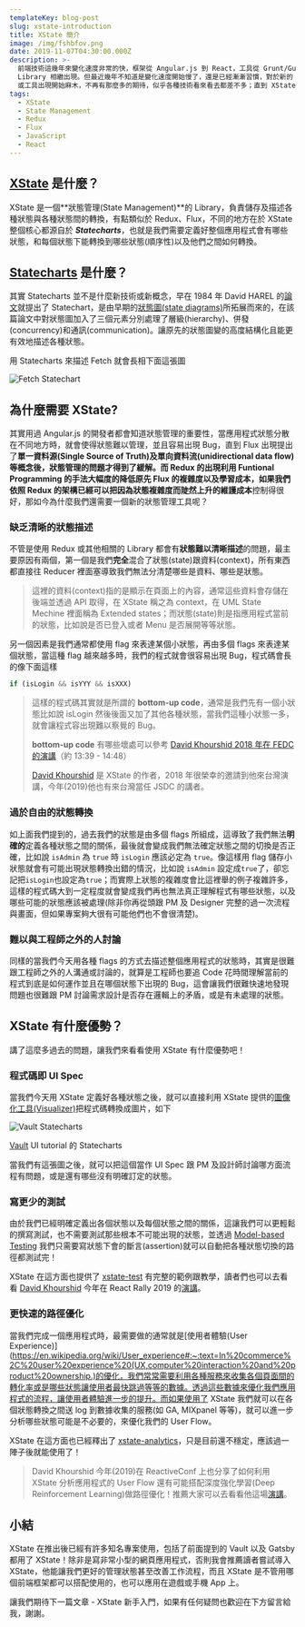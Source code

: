 ```yaml
---
templateKey: blog-post
slug: xstate-introduction
title: XState 簡介
image: /img/fshbfov.png
date: 2019-11-07T04:30:00.000Z
description: >-
  前端技術這幾年來變化速度非常的快，框架從 Angular.js 到 React，工具從 Grunt/Gulp 到 Webpack/Babel，還有各種
  Library 相繼出現。但最近幾年不知道是變化速度開始慢了，還是已經漸漸習慣，對於新的 Library
  或工具出現開始麻木，不再有那麼多的期待，似乎各種技術看來看去都差不多；直到 XState 的出現，又再讓我眼前為之一亮。
tags:
  - XState
  - State Management
  - Redux
  - Flux
  - JavaScript
  - React
---
```

## [XState](https://github.com/davidkpiano/xstate) 是什麼？

XState 是一個**狀態管理(State Management)**的 Library，負責儲存及描述各種狀態與各種狀態間的轉換，有點類似於 Redux、Flux，不同的地方在於 XState 整個核心都源自於 _**Statecharts**_，也就是我們需要定義好整個應用程式會有哪些狀態，和每個狀態下能轉換到哪些狀態(順序性)以及他們之間如何轉換。

## [Statecharts](https://en.wikipedia.org/wiki/State_diagram#Harel_statechart) 是什麼？

其實 Statecharts 並不是什麼新技術或新概念，早在 1984 年 David HAREL 的[論文](https://www.inf.ed.ac.uk/teaching/courses/seoc/2005_2006/resources/statecharts.pdf)就提出了 Statechart，是由早期的[狀態圖(state diagrams)](https://en.wikipedia.org/wiki/State_diagram)所拓展而來的，在該篇論文中對狀態圖加入了三個元素分別處理了層級(hierarchy)、併發(concurrency)和通訊(communication)。讓原先的狀態圖變的高度結構化且能更有效地描述各種狀態。

用 Statecharts 來描述 Fetch 就會長相下面這張圖

![Fetch Statechart](/img/cleanshot_2019-11-06_at_19.08.49.png "Fetch Statechart")

## 為什麼需要 XState?

其實用過 Angular.js 的開發者都會知道狀態管理的重要性，當應用程式狀態分散在不同地方時，就會使得狀態難以管理，並且容易出現 Bug，直到 Flux 出現提出了**單一資料源(Single Source of Truth)**及**單向資料流(unidirectional data flow)**等概念後，狀態管理的問題才得到了緩解。而 Redux 的出現利用 Funtional Programming 的手法大幅度的降低原先 Flux 的複雜度以及學習成本，如果我們依照 Redux 的架構已經可以把**因為狀態複雜度而陡然上升的維護成本**控制得很好，那如今為什麼我們還需要一個新的狀態管理工具呢？

### 缺乏清晰的狀態描述

不管是使用 Redux 或其他相關的 Library 都會有**狀態難以清晰描述**的問題，最主要原因有兩個，第一個是我們**完全**混合了狀態(state)跟資料(context)，所有東西都直接往 Reducer 裡面塞導致我們無法分清楚哪些是資料、哪些是狀態。

> 這裡的資料(context)指的是顯示在頁面上的內容，通常這些資料會存儲在後端並透過 API 取得，在 XState 稱之為 context，在 UML State Mechine 裡面稱為 Extended states；而狀態(state)則是指應用程式當前的狀態，比如說是否已登入或者 Menu 是否展開等等狀態。

另一個因素是我們通常都使用 flag 來表達某個小狀態，再由多個 flags 來表達某個狀態，當這種 flag 越來越多時，我們的程式就會很容易出現 Bug，程式碼會長的像下面這樣

```javascript
if (isLogin && isYYY && isXXX)
```

> 這樣的程式碼其實就是所謂的 **bottom-up code**，通常是我們先有一個小狀態比如說 isLogin 然後後面又加了其他各種狀態，當我們這種小狀態一多，就會讓程式容出現難以察覺的 Bug。
>
> **bottom-up code** 有哪些壞處可以參考 [David Khourshid 2018 年在 FEDC 的演講](https://youtu.be/ZENUkQUl1_w?t=819)（約 13:39 - 14:48）
>
> [David Khourshid](https://twitter.com/DavidKPiano) 是 XState 的作者，2018 年很榮幸的邀請到他來台灣演講，今年(2019)他也有來台灣當任 JSDC 的講者。

### 過於自由的狀態轉換

如上面我們提到的，過去我們的狀態是由多個 flags 所組成，這導致了我們無法**明確的**定義各種狀態之間的關係，最後就會變成我們無法確定狀態之間的切換是否正確，比如說 `isAdmin` 為 `true` 時 `isLogin` 應該必定為 `true`。像這樣用 flag 儲存小狀態就會有可能出現狀態轉換出錯的情況，比如說 `isAdmin` 設定成`true`了，卻忘記把`isLogin`也設定為`true`；而實際上狀態的複雜度會比這裡舉的例子複雜許多，這樣的程式碼大到一定程度就會變成我們再也無法真正理解程式有哪些狀態，以及哪些可能的狀態應該被處理(除非你再從頭跟 PM 及 Designer 完整的過一次流程與畫面，但如果專案夠大很有可能他們也不會很清楚)。

### 難以與工程師之外的人討論

同樣的當我們今天用各種 flags 的方式去描述整個應用程式的狀態時，其實是很難跟工程師之外的人溝通或討論的，就算是工程師也要追 Code 花時間理解當前的程式到底是如何運作並且在哪個狀態下出現的 Bug，這會讓我們很難快速地發現問題也很難跟 PM 討論需求設計是否存在邏輯上的矛盾，或是有未處理的狀態。

## XState 有什麼優勢？

講了這麼多過去的問題，讓我們來看看使用 XState 有什麼優勢吧！

### 程式碼即 UI Spec

當我們今天用 XState 定義好各種狀態之後，就可以直接利用 XState 提供的[圖像化工具(Visualizer)](https://xstate.js.org/viz/)把程式碼轉換成圖片，如下

![Vault Statecharts](/img/cleanshot_2019-11-06_at_22.09.25.png "Vault Statecharts")

[Vault](https://www.vaultproject.io/) UI tutorial 的 Statecharts

當我們有這張圖之後，就可以把這個當作 UI Spec 跟 PM 及設計師討論哪方面流程有問題，或是還有哪些沒有明確訂定的狀態。

### 寫更少的測試

由於我們已經明確定義出各個狀態以及每個狀態之間的關係，這讓我們可以更輕鬆的撰寫測試，也不需要測試那些根本不可能出現的狀態，並透過 [Model-based Testing](https://en.wikipedia.org/wiki/Model-based_testing) 我們只需要寫狀態下會的斷言(assertion)就可以自動把各種狀態切換的路徑都測試完！

XState 在這方面也提供了 [xstate-test](https://github.com/davidkpiano/xstate/tree/master/packages/xstate-test) 有完整的範例跟教學，讀者們也可以去看看 [David Khourshid](https://twitter.com/DavidKPiano) 今年在 React Rally 2019 的[演講](https://www.youtube.com/watch?v=tpNmPKjPSFQ)。

### 更快速的路徑優化

當我們完成一個應用程式時，最需要做的通常就是\[使用者體驗(User Experience)](https://en.wikipedia.org/wiki/User_experience#:~:text=In%20commerce%2C%20user%20experience%20(UX,computer%20interaction%20and%20product%20ownership.)的優化，我們常常需要利用各種服務來收集各個頁面間的轉化率或是哪些狀態讓使用者最快跳過等等的數據。透過這些數據來優化我們應用程式的流程，讓使用者體驗進一步的提升。而如果使用了 XState 我們就可以在各個狀態轉換之間送 log 到數據收集的服務(如 GA, MIXpanel 等等)，就可以進一步分析哪些狀態可能是不必要的，來優化我們的 User Flow。

XState 在這方面也已經釋出了 [xstate-analytics](https://github.com/davidkpiano/xstate/tree/master/packages/xstate-analytics)，只是目前還不穩定，應該過一陣子後就能使用了！

> David Khourshid 今年(2019)在 ReactiveConf 上也分享了如何利用 XState 分析應用程式的 User Flow 還有可能搭配深度強化學習(Deep Reinforcement Learning)做路徑優化！推薦大家可以去看看他這場[演講](https://www.youtube.com/watch?v=na1-RumWtxE&fbclid=IwAR15N3cd_0PYZo6ilTfQHuA9uO1EclHEniHcpabZ2J6-h-YqOvzM6TnV51A)。

## 小結

XState 在推出後已經有許多知名專案使用，包括了前面提到的 Vault 以及 Gatsby 都用了 XState！除非是寫非常小型的網頁應用程式，否則我會推薦讀者嘗試導入 XState，他能讓我們更好的管理狀態甚至改善工作流程，而且 XState 是不管用哪個前端框架都可以搭配使用的，也可以應用在遊戲或手機 App 上。

讓我們期待下一篇文章 - XState 新手入門，如果有任何疑問也歡迎在下方留言給我，謝謝。
